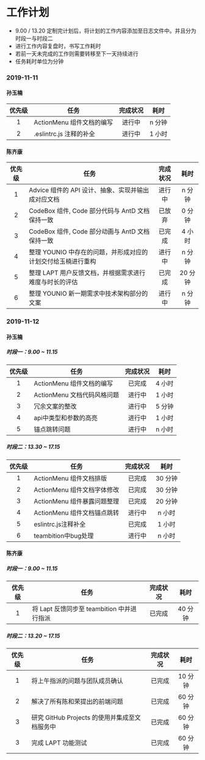 # 工作计划

- 9.00 / 13.20 定制完计划后，将计划的工作内容添加至日志文件中。并且分为时段一与时段二
- 进行工作内容复盘时，书写工作耗时
- 若前一天未完成的工作则需要转移至下一天持续进行
- 任务耗时单位为分钟

### 2019-11-11

#### 孙玉楠

| 优先级 | 任务                      | 完成状况 |  耗时  |
| :----: | ------------------------- | :------: | :----: |
|   1    | ActionMenu 组件文档的编写 |  进行中  | n 分钟 |
|   2    | .eslintrc.js 注释的补全   |  进行中  | 1 小时 |

#### 陈齐康

| 优先级 | 任务                                                         | 完成状况 |  耗时   |
| :----: | ------------------------------------------------------------ | :------: | :-----: |
|   1    | Advice 组件的 API 设计、抽象、实现并输出成对应文档           |  进行中  | n 分钟  |
|   2    | CodeBox 组件, Code 部分代码与 AntD 文档保持一致              |  已放弃  | 0 分钟  |
|   3    | CodeBox 组件, Code 部分动画与 AntD 文档保持一致              |  已完成  | 4 小时  |
|   4    | 整理 YOUNIO 中存在的问题，并形成对应的计划交付给玉楠进行重构 |  进行中  | n 分钟  |
|   5    | 整理 LAPT 用户反馈文档，并根据需求进行难度与时长的评估       |  已完成  | 20 分钟 |
|   6    | 整理 YOUNIO 新一期需求中技术架构部分的文案                   |  进行中  | n 分钟  |

### 2019-11-12

#### 孙玉楠

##### 时段一：9.00 ~ 11.15

| 优先级 | 任务                      | 完成状况 |  耗时  |
| :----: | ------------------------- | :------: | :----: |
|   1    | ActionMenu 组件文档的编写 |  已完成  | 4 小时 |
|   2    | ActionMenu 文档代码风格问题 |  进行中  | 1 小时 |
|   3    | 冗余文案的整改 |  进行中  | 5 分钟 |
|   4    | api中类型和参数的高亮 |  进行中  | 1 小时 |
|   5    | 锚点跳转问题 |  进行中  | n 小时 |

##### 时段二：13.30 ~ 17.15

| 优先级 | 任务                      | 完成状况 |  耗时  |
| :----: | ------------------------- | :------: | :----: |
|   1    | ActionMenu 组件文档排版 |  已完成  | 30 分钟 |
|   2    | ActionMenu 组件文档字体修改 |  已完成  | 30 分钟 |
|   3    | ActionMenu 组件暴露问题整理 |  已完成  | 20 分钟 |
|   4    | ActionMenu 组件文档锚点跳转 |  进行中  | n 小时 |
|   5    | eslintrc.js注释补全 |  已完成  | 1 小时 |
|   6    | teambition中bug处理 |  进行中  | n 小时 |

#### 陈齐康

##### 时段一：9.00 ~ 11.15

| 优先级 | 任务                              | 完成状况 |  耗时  |
| :----: | --------------------------------- | :------: | :----: |
|   1    | 将 Lapt 反馈同步至 teambition 中并进行指派 |  已完成  | 40 分钟 |

##### 时段二：13.20 ~ 17.15

| 优先级 | 任务                              | 完成状况 |  耗时  |
| :----: | --------------------------------- | :------: | :----: |
|   1    | 将上午指派的问题与团队成员确认 |  已完成  | 10 分钟 |
|   2    | 解决了所有陈和荣提出的前端问题 |  已完成  | 60 分钟 |
|   3    | 研究 GitHub Projects 的使用并集成至文档服务中 |  已完成  | 60 分钟 |
|   3    | 完成 LAPT 功能测试 |  已完成  | 60 分钟 |